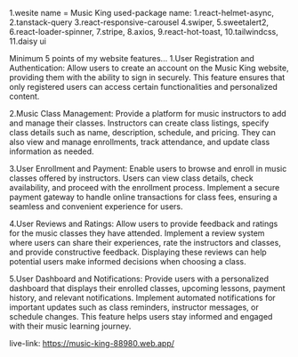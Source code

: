 1.wesite name = Music King
used-package name:
1.react-helmet-async,
2.tanstack-query
3.react-responsive-carousel
4.swiper,
5.sweetalert2,
6.react-loader-spinner,
7.stripe,
8.axios,
9.react-hot-toast,
10.tailwindcss,
11.daisy ui

Minimum 5 points of my website features...
1.User Registration and Authentication: Allow users to create an account on the Music King website, providing them with the ability to sign in securely. This feature ensures that only registered users can access certain functionalities and personalized content.

2.Music Class Management: Provide a platform for music instructors to add and manage their classes. Instructors can create class listings, specify class details such as name, description, schedule, and pricing. They can also view and manage enrollments, track attendance, and update class information as needed.

3.User Enrollment and Payment: Enable users to browse and enroll in music classes offered by instructors. Users can view class details, check availability, and proceed with the enrollment process. Implement a secure payment gateway to handle online transactions for class fees, ensuring a seamless and convenient experience for users.

4.User Reviews and Ratings: Allow users to provide feedback and ratings for the music classes they have attended. Implement a review system where users can share their experiences, rate the instructors and classes, and provide constructive feedback. Displaying these reviews can help potential users make informed decisions when choosing a class.

5.User Dashboard and Notifications: Provide users with a personalized dashboard that displays their enrolled classes, upcoming lessons, payment history, and relevant notifications. Implement automated notifications for important updates such as class reminders, instructor messages, or schedule changes. This feature helps users stay informed and engaged with their music learning journey.

live-link: https://music-king-88980.web.app/
